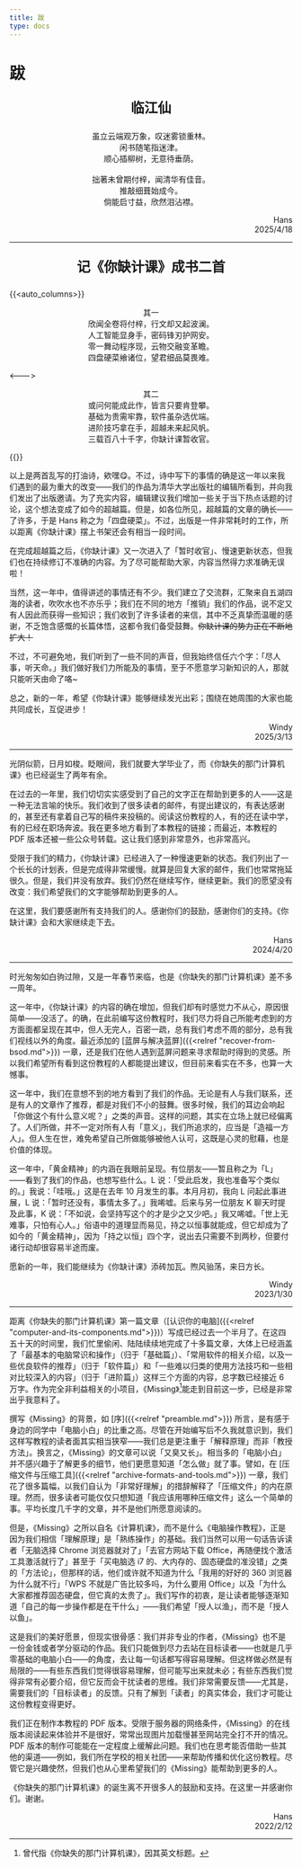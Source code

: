 ```yaml
---
title: 跋
type: docs
---
```


# 跋

<p align="center" style="font-size: 24px; font-weight: bold;">临江仙</p>
<p align="center">
虽立云端观万象，叹迷雾锁重林。<br>
闲书随笔指迷津。<br>
顺心插柳树，无意待垂荫。<br>
<br>
拙著未曾期付梓，闻清华有佳音。<br>
推敲细葺始成今。<br>
倘能启寸益，欣然泪沾襟。<br>
</p>


<p style="text-align: end">Hans<br>2025/4/18

---

<p align="center" style="font-size: 24px; font-weight: bold;">记《你缺计课》成书二首</p>

{{<auto_columns>}}
<p align="center">
  其一<br>
  欣闻全卷将付梓，行文却又起波澜。<br>
  人工智能显身手，密码锋刃护网安。<br>
  零一舞动程序现，云物交融变革瞻。<br>
  四盘硬菜飨诸位，望君细品莫畏难。
</p>
<--->
<p align="center">
  其二<br>
  或问何能成此作，皆言只要肯登攀。<br>
  基础为贵需牢靠，软件虽杂选优端。<br>
  进阶技巧拿在手，超越未来起风帆。<br>
  三载百八十千字，你缺计课暂收官。
</p>
{{</auto_columns>}}

以上是两首乱写的打油诗，欸嘿😋。不过，诗中写下的事情的确是这一年以来我们遇到的最为重大的改变——我们的作品为清华大学出版社的编辑所看到，并向我们发出了出版邀请。为了充实内容，编辑建议我们增加一些关于当下热点话题的讨论，这个想法变成了如今的超越篇。但是，如各位所见，超越篇的文章的确长——了许多，于是 Hans 称之为「四盘硬菜」。不过，出版是一件非常耗时的工作，所以距离《你缺计课》摆上书架还会有相当一段时间。

在完成超越篇之后，《你缺计课》又一次进入了「暂时收官」、慢速更新状态，但我们也在持续修订不准确的内容。为了尽可能帮助大家，内容当然得力求准确无误啦！

当然，这一年中，值得讲述的事情还有不少。我们建立了交流群，汇聚来自五湖四海的读者，吹吹水也不亦乐乎；我们在不同的地方「推销」我们的作品，说不定又有人因此而获得一些知识；我们收到了许多读者的来信，其中不乏真挚而温暖的感谢，不乏饱含感慨的长篇体悟，这都令我们备受鼓舞。~~你缺计课的势力正在不断地扩大！~~

不过，不可避免地，我们听到了一些不同的声音，但我始终信任六个字：「尽人事，听天命。」我们做好我们力所能及的事情，至于不愿意学习新知识的人，那就只能听天由命了咯~

总之，新的一年，希望《你缺计课》能够继续发光出彩；围绕在她周围的大家也能共同成长，互促进步！

<p style="text-align: end">Windy<br>2025/3/13

---

光阴似箭，日月如梭。眨眼间，我们就要大学毕业了，而《你缺失的那门计算机课》也已经诞生了两年有余。

在过去的一年里，我们切切实实感受到了自己的文字正在帮助到更多的人——这是一种无法言喻的快乐。我们收到了很多读者的邮件，有提出建议的，有表达感谢的，甚至还有拿着自己写的稿件来投稿的。阅读这份教程的人，有的还在读中学，有的已经在职场奔波。我在更多地方看到了本教程的链接；而最近，本教程的 PDF 版本还被一些公众号转载。这让我们感到非常意外，也非常高兴。

受限于我们的精力，《你缺计课》已经进入了一种慢速更新的状态。我们列出了一个长长的计划表，但是完成得非常缓慢。就算是回复大家的邮件，我们也常常拖延很久。但是，我们并没有放弃。我们仍然在继续写作，继续更新。我们的愿望没有改变：我们希望我们的文字能够帮助到更多的人。

在这里，我们要感谢所有支持我们的人。感谢你们的鼓励，感谢你们的支持。《你缺计课》会和大家继续走下去。

<p style="text-align: end">Hans<br>2024/4/20

---

时光匆匆如白驹过隙，又是一年春节来临，也是《你缺失的那门计算机课》差不多一周年。

这一年中，《你缺计课》的内容的确在增加，但我们却有时感觉力不从心，原因很简单——没活了。的确，在此前编写这份教程时，我们尽力将自己所能考虑到的方方面面都呈现在其中，但人无完人，百密一疏，总有我们考虑不周的部分，总有我们视线以外的角度。最近添加的 [蓝屏与解决蓝屏]({{<relref "recover-from-bsod.md">}}) 一章，还是我们在他人遇到蓝屏问题来寻求帮助时得到的灵感。所以我们希望所有看到这份教程的人都能提出建议，但目前来看实在不多，也算一大憾事。

这一年中，我们在意想不到的地方看到了我们的作品。无论是有人与我们联系，还是有人的文章作了推荐，都是对我们不小的鼓舞。很多时候，我们的耳边会响起「你做这个有什么意义呢？」之类的声音。这样的问题，其实在立场上就已经偏离了。人们所做，并不一定对所有人有「意义」，我们所追求的，应当是「造福一方人」。但人生在世，难免希望自己所做能够被他人认可，这既是心灵的慰藉，也是价值的体现。

这一年中，「黄金精神」的内涵在我眼前呈现。有位朋友——暂且称之为「L」——看到了我们的作品，也想写些什么。L 说：「受此启发，我也准备写个类似的。」我说：「哇哦。」这是在去年 10 月发生的事。本月月初，我向 L 问起此事进展，L 说：「暂时还没有，事情太多了。」我唏嘘。后来与另一位朋友 K 聊天时提及此事，K 说：「不如说，会坚持写这个的才是少之又少吧。」我又唏嘘。「世上无难事，只怕有心人。」俗语中的道理显而易见，持之以恒事就能成，但它却成为了如今的「黄金精神」，因为「持之以恒」四个字，说出去只需要不到两秒，但要付诸行动却很容易半途而废。

愿新的一年，我们能继续为《你缺计课》添砖加瓦。煦风骀荡，来日方长。

<p style="text-align: end">Windy<br>2023/1/30

---

距离《你缺失的那门计算机课》第一篇文章（[认识你的电脑]({{<relref "computer-and-its-components.md">}})）写成已经过去一个半月了。在这四五十天的时间里，我们忙里偷闲、陆陆续续地完成了十多篇文章，大体上已经涵盖了「最基本的电脑常识和操作」（归于「基础篇」）、「常用软件的相关介绍，以及一些优良软件的推荐」（归于「软件篇」）和「一些难以归类的使用方法技巧和一些相对比较深入的内容」（归于「进阶篇」）这样三个方面的内容，总字数已经接近 6 万字。作为完全非利益相关的小项目，《Missing》[^MissingName]能走到目前这一步，已经是非常出乎我意料了。

[^MissingName]: 曾代指《你缺失的那门计算机课》，因其英文标题。

撰写《Missing》的背景，如 [序]({{<relref "preamble.md">}}) 所言，是有感于身边的同学中「电脑小白」的比重之高。尽管在开始编写后不久我就意识到，我们这样写教程的读者面其实相当狭窄——我们总是更注重于「解释原理」而非「教授方法」。换言之，《Missing》的文章可以说「又臭又长」。相当多的「电脑小白」并不感兴趣于了解更多的细节，他们更愿意知道「怎么做」就了事。譬如，在 [压缩文件与压缩工具]({{<relref "archive-formats-and-tools.md">}}) 一章，我们花了很多篇幅，以我们自认为「非常好理解」的措辞解释了「压缩文件」的内在原理。然而，很多读者可能仅仅只想知道「我应该用哪种压缩文件」这么一个简单的事。平均长度几千字的文章，并不是他们所愿意阅读的。

但是，《Missing》之所以自名《计算机课》，而不是什么《电脑操作教程》，正是因为我们相信「理解原理」是「熟练操作」的基础。我们当然可以用一句话告诉读者「无脑选择 Chrome 浏览器就对了」「去官方网站下载 Office，再随便找个激活工具激活就行了」甚至于「买电脑选 i7 的、大内存的、固态硬盘的准没错」之类的「方法论」，但那样的话，他们或许就不知道为什么「我用的好好的 360 浏览器为什么就不行」「WPS 不就是广告比较多吗，为什么要用 Office」以及「为什么大家都推荐固态硬盘，但它真的太贵了」。我们写作的初衷，是让读者能够逐渐知道「自己的每一步操作都是在干什么」——我们希望「授人以渔」，而不是「授人以鱼」。

这是我们的美好愿景，但现实很骨感：我们并非专业的作者，《Missing》也不是一份金钱或者学分驱动的作品。我们只能做到尽力去站在目标读者——也就是几乎零基础的电脑小白——的角度，去让每一句话都写得容易理解。但这样做必然是有局限的——有些东西我们觉得很容易理解，但可能写出来就未必；有些东西我们觉得非常有必要介绍，但它反而会干扰读者的思维。我们非常需要反馈——尤其是，需要我们的「目标读者」的反馈。只有了解到「读者」的真实体会，我们才可能让这份教程变得更好。

我们正在制作本教程的 PDF 版本。受限于服务器的网络条件，《Missing》的在线版本阅读起来体验并不是很好，常常出现图片加载慢甚至网站完全打不开的情况。PDF 版本的制作可能能在一定程度上缓解此问题。我们也在思考能否借助一些其他的渠道——例如，我们所在学校的相关社团——来帮助传播和优化这份教程。尽管它是兴趣使然，但我们也从心里希望我们的《Missing》能帮助到更多的人。

《你缺失的那门计算机课》的诞生离不开很多人的鼓励和支持。在这里一并感谢你们。谢谢。

<p style="text-align: end">Hans<br>2022/2/12
